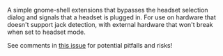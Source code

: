 A simple gnome-shell extensions that bypasses the headset selection
dialog and signals that a headset is plugged in.  For use on hardware
that doesn't support jack detection, with external hardware that won't 
break when set to headset mode.

See comments in [this issue](https://gitlab.gnome.org/GNOME/gnome-settings-daemon/-/issues/561)
for potential pitfalls and risks!
